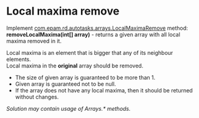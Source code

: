 # Local maxima remove
Implement [com.epam.rd.autotasks.arrays.LocalMaximaRemove](src/main/java/com/epam/rd/autotasks/arrays/LocalMaximaRemove.java) method:
<br><b>removeLocalMaxima(int[] array)</b> - returns a given array with all local maxima removed in it.

Local maxima is an element that is bigger that any of its neighbour elements.
<br>Local maxima in the <b>original</b> array should be removed.

- The size of given array is guaranteed to be more than 1.
- Given array is guaranteed not to be null.
- If the array does not have any local maxima, then it should be returned without changes.

<i>Solution may contain usage of Arrays.* methods.</i>